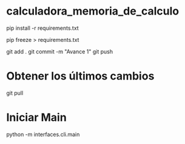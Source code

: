 # calculadora_memoria_de_calculo

pip install -r requirements.txt

pip freeze > requirements.txt

git add .
git commit -m "Avance 1"
git push

# Obtener los últimos cambios
git pull

# Iniciar Main
python -m interfaces.cli.main
